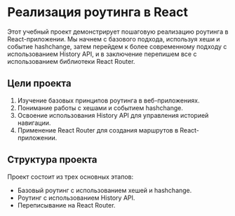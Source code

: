 # Реализация роутинга в React
Этот учебный проект демонстрирует пошаговую реализацию роутинга в React-приложении. Мы начнем с базового подхода, используя хеши и событие hashchange, затем перейдем к более современному подходу с использованием History API, и в заключение перепишем все с использованием библиотеки React Router.

## Цели проекта
1. Изучение базовых принципов роутинга в веб-приложениях.
2. Понимание работы с хешами и событием hashchange.
3. Освоение использования History API для управления историей навигации.
4. Применение React Router для создания маршрутов в React-приложении.

## Структура проекта
Проект состоит из трех основных этапов:
- Базовый роутинг с использованием хешей и hashchange.
- Роутинг с использованием History API.
- Переписывание на React Router.